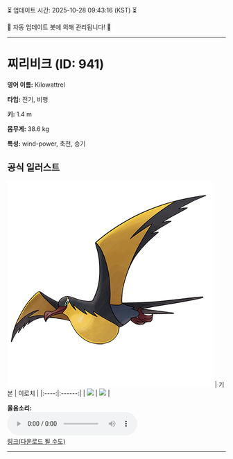 
⏳ 업데이트 시간: 2025-10-28 09:43:16 (KST) ⏳

🤖 자동 업데이트 봇에 의해 관리됩니다! 🤖

---

# 찌리비크 (ID: 941)
**영어 이름:** Kilowattrel

**타입:** 전기, 비행

**키:** 1.4 m

**몸무게:** 38.6 kg

**특성:** wind-power, 축전, 승기

## 공식 일러스트
![](https://raw.githubusercontent.com/PokeAPI/sprites/master/sprites/pokemon/other/official-artwork/941.png)
| 기본 | 이로치 |
|:----:|:------:|
| <img src="http://play.pokemonshowdown.com/sprites/ani/kilowattrel.gif" width="200"> | <img src="http://play.pokemonshowdown.com/sprites/ani-shiny/kilowattrel.gif" width="200"> |

**울음소리:**<br><audio controls src="https://raw.githubusercontent.com/PokeAPI/cries/main/cries/pokemon/latest/941.ogg"></audio><br> [링크(다운로드 될 수도)](https://raw.githubusercontent.com/PokeAPI/cries/main/cries/pokemon/latest/941.ogg)


---
